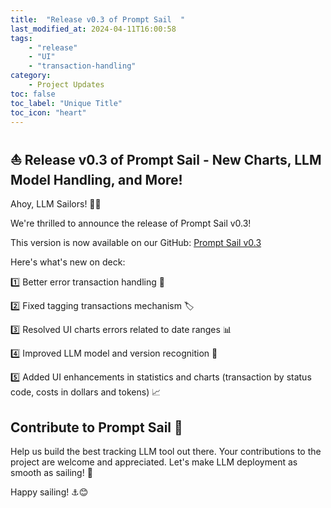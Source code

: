 ```yaml
---
title:  "Release v0.3 of Prompt Sail  "
last_modified_at: 2024-04-11T16:00:58
tags: 
    - "release"
    - "UI" 
    - "transaction-handling"
category: 
    - Project Updates
toc: false
toc_label: "Unique Title"
toc_icon: "heart"
---
```



## ⛵ Release v0.3 of Prompt Sail - New Charts, LLM Model Handling, and More! 

Ahoy, LLM Sailors! 🌊👋

We're thrilled to announce the release of Prompt Sail v0.3! 

This version is now available on our GitHub: [Prompt Sail v0.3](https://github.com/PromptSail/prompt_sail/releases/tag/v0.3.0)

Here's what's new on deck:

1️⃣ Better error transaction handling 🔄

2️⃣ Fixed tagging transactions mechanism 🏷️

3️⃣ Resolved UI charts errors related to date ranges 📊

4️⃣ Improved LLM model and version recognition 🧠

5️⃣ Added UI enhancements in statistics and charts (transaction by status code, costs in dollars and tokens) 📈

## Contribute to Prompt Sail 🤝

Help us build the best tracking LLM tool out there. Your contributions to the project are welcome and appreciated. Let's make LLM deployment as smooth as sailing! 💨

Happy sailing! ⚓️😊